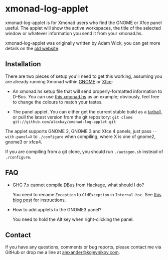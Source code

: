 # xmonad-log-applet

xmonad-log-applet is for Xmonad users who find the GNOME or Xfce panel
useful. The applet will show the active workspaces, the title of the selected
window or whatever information you send it from your xmonad.hs.

xmonad-log-applet was originally written by Adam Wick, you can get more details
on the [old website][0].

## Installation

There are two pieces of setup you'll need to get this working, assuming you are
already running Xmonad within [GNOME][1] or [Xfce][2]:

* An xmonad.hs setup file that will send properly-formatted information to
  D-Bus. You can use [this xmonad.hs][3] as an example; obviously, feel free to
  change the colours to match your tastes.

* The panel applet. You can either get the current stable build as a
  [tarball][4], or pull the latest version from the git repository: `git clone
  git://github.com/alexkay/xmonad-log-applet.git`

The applet supports GNOME 2, GNOME 3 and Xfce 4 panels, just pass
`--with-panel=X` to `./configure` when compiling, where X is one of gnome2,
gnome3 or xfce4.

If you are compiling from a git clone, you should run `./autogen.sh` instead of
`./configure`.

## FAQ

* GHC 7.x cannot compile [DBus][5] from Hackage, what should I do?

  You need to rename `Exception` to `OldException` in `Internal.hsc`. See
  [this blog post][6] for instructions.

* How to add applets to the GNOME3 panel?

  You need to hold the Alt key when right-clicking the panel.

## Contact

If you have any questions, comments or bug reports, please contact me via GitHub
or drop me a line at <alexander@kojevnikov.com>.

[0]: http://uhsure.com/xmonad-log-applet.html
[1]: http://www.haskell.org/haskellwiki/Xmonad/Using_xmonad_in_Gnome
[2]: http://www.haskell.org/haskellwiki/Xmonad/Using_xmonad_in_XFCE
[3]: https://github.com/alexkay/xmonad-log-applet/blob/master/xmonad.hs
[4]: https://github.com/downloads/alexkay/xmonad-log-applet/xmonad-log-applet-2.0.0.tar.gz
[5]: http://hackage.haskell.org/package/DBus
[6]: http://versia.com/2011/09/xmonad-log-applet-gnome-xfce/
